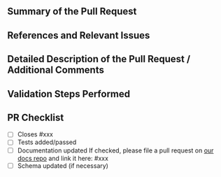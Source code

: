 ## Summary of the Pull Request

## References and Relevant Issues

## Detailed Description of the Pull Request / Additional Comments

## Validation Steps Performed

## PR Checklist
- [ ] Closes #xxx
- [ ] Tests added/passed
- [ ] Documentation updated
  If checked, please file a pull request on [our docs repo](https://github.com/MicrosoftDocs/terminal) and link it here: #xxx
- [ ] Schema updated (if necessary)
